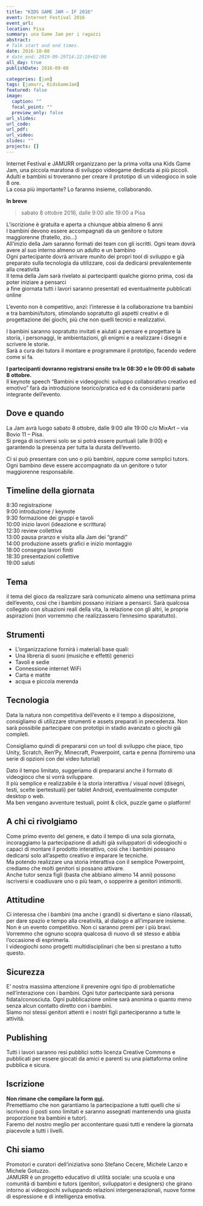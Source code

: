 ```yaml
---
title: "KIDS GAME JAM – IF 2016"
event: Internet Festival 2016
event_url: 
location: Pisa
summary: una Game Jam per i ragazzi
abstract:
# Talk start and end times.
date: 2016-10-08
# date_end: 2019-09-29T14:22:16+02:00
all_day: true
publishDate: 2016-09-08

categories: [jam]
tags: [jamurr, KidsGameJam]
featured: false
image:
  caption: ""
  focal_point: ""
  preview_only: false
url_slides:
url_code:
url_pdf:
url_video: 
slides: ""
projects: []
---
```


Internet Festival e JAMURR organizzano per la prima volta una Kids Game Jam, una piccola maratona di sviluppo videogame dedicata ai più piccoli. Adulti e bambini si troveranno per creare il prototipo di un videogioco in sole 8 ore.  
La cosa più importante? Lo faranno insieme, collaborando.

**In breve**  
> sabato 8 ottobre 2016, dalle 9:00 alle 19:00 a Pisa  

L’iscrizione è gratuita e aperta a chiunque abbia almeno 6 anni  
I bambini devono essere accompagnati da un genitore o tutore maggiorenne (fratello, zio…)  
All’inizio della Jam saranno formati dei team con gli iscritti. Ogni team dovrà avere al suo interno almeno un adulto e un bambino  
Ogni partecipante dovrà arrivare munito dei propri tool di sviluppo e già preparato sulla tecnologia da utilizzare, così da dedicarsi prevalentemente alla creatività  
Il tema della Jam sarà rivelato ai partecipanti qualche giorno prima, così da poter iniziare a pensarci  
a fine giornata tutti i lavori saranno presentati ed eventualmente pubblicati online

L’evento non è competitivo, anzi: l’interesse è la collaborazione tra bambini e tra bambini/tutors, stimolando sopratutto gli aspetti creativi e di progettazione dei giochi, più che non quelli tecnici e realizzativi.

I bambini saranno sopratutto invitati e aiutati a pensare e progettare la storia, i personaggi, le ambientazioni, gli enigmi e a realizzare i disegni e scrivere le storie.  
Sarà a cura dei tutors il montare e programmare il prototipo, facendo vedere come si fa.

**I partecipanti dovranno registrarsi onsite tra le 08:30 e le 09:00 di sabato 8 ottobre.**  
Il keynote speech “Bambini e videogiochi: sviluppo collaborativo creativo ed emotivo” farà da introduzione teorico/pratica ed è da considerarsi parte integrante dell’evento.

## Dove e quando

La Jam avrà luogo sabato 8 ottobre, dalle 9:00 alle 19:00 c/o MixArt – via Bovio 11 – Pisa.  
Si prega di iscriversi solo se si potrà essere puntuali (alle 9:00) e garantendo la presenza per tutta la durata dell’evento.

Ci si può presentare con uno o più bambini, oppure come semplici tutors.  
Ogni bambino deve essere accompagnato da un genitore o tutor maggiorenne responsabile.

## Timeline della giornata

8:30 registrazione  
9:00 introduzione / keynote  
9:30 formazione dei gruppi e tavoli  
10:00 inizio lavori (ideazione e scrittura)  
12:30 review collettiva  
13:00 pausa pranzo e visita alla Jam dei “grandi”  
14:00 produzione assets grafici e inizio montaggio  
18:00 consegna lavori finiti  
18:30 presentazioni collettive  
19:00 saluti

## Tema

il tema del gioco da realizzare sarà comunicato almeno una settimana prima dell’evento, così che i bambini possano iniziare a pensarci. Sarà qualcosa collegato con situazioni reali della vita, la relazione con gli altri, le proprie aspirazioni (non vorremmo che realizzassero l’ennesimo sparatutto).

## Strumenti

-   L’organizzazione fornirà i materiali base quali:
-   Una libreria di suoni (musiche e effetti) generici
-   Tavoli e sedie
-   Connessione internet WiFi
-   Carta e matite
-   acqua e piccola merenda

## Tecnologia

Data la natura non competitiva dell’evento e il tempo a disposizione, consigliamo di utilizzare strumenti e assets preparati in precedenza. Non sarà possibile partecipare con prototipi in stadio avanzato o giochi già completi.

Consigliamo quindi di prepararsi con un tool di sviluppo che piace, tipo Unity, Scratch, Ren’Py, Minecraft, Powerpoint, carta e penna (forniremo una serie di opzioni con dei video tutorial)

Dato il tempo limitato, suggeriamo di prepararsi anche il formato di videogioco che si vorrà sviluppare.  
Il più semplice e realizzabile è la storia interattiva / visual novel (disegni, testi, scelte ipertestuali) per tablet Android, eventualmente computer desktop o web.  
Ma ben vengano avventure testuali, point & click, puzzle game o platform!

## A chi ci rivolgiamo

Come primo evento del genere, e dato il tempo di una sola giornata, incoraggiamo la partecipazione di adulti già sviluppatori di videogiochi o capaci di montare il prodotto interattivo, così che i bambini possano dedicarsi solo all’aspetto creativo e imparare le tecniche.  
Ma potendo realizzare una storia interattiva con il semplice Powerpoint, crediamo che molti genitori si possano attivare.  
Anche tutor senza figli (basta che abbiano almeno 14 anni) possono iscriversi e coadiuvare uno o più team, o sopperire a genitori intimoriti.

## Attitudine

Ci interessa che i bambini (ma anche i grandi) si divertano e siano rilassati, per dare spazio e tempo alla creatività, al dialogo e all’imparare insieme.  
Non è un evento competitivo. Non ci saranno premi per i più bravi.  
Vorremmo che ognuno scopra qualcosa di nuovo di sé stesso e abbia l’occasione di esprimerla.  
I videogiochi sono progetti multidisciplinari che ben si prestano a tutto questo.

## Sicurezza

E’ nostra massima attenzione il prevenire ogni tipo di problematiche nell’interazione con i bambini. Ogni tutor partecipante sarà persona fidata/conosciuta. Ogni pubblicazione online sarà anonima o quanto meno senza alcun contatto diretto con i bambini.  
Siamo noi stessi genitori attenti e i nostri figli parteciperanno a tutte le attività.

## Publishing

Tutti i lavori saranno resi pubblici sotto licenza Creative Commons e pubblicati per essere giocati da amici e parenti su una piattaforma online pubblica e sicura.

## Iscrizione

**Non rimane che compilare la form [qui](https://goo.gl/forms/nwFrznMPZ4gRCyVu2).**  
Premettiamo che non garantiamo la partecipazione a tutti quelli che si iscrivono (i posti sono limitati e saranno assegnati mantenendo una giusta proporzione tra bambini e tutor).  
Faremo del nostro meglio per accontentare quasi tutti e rendere la giornata piacevole a tutti i livelli.

## Chi siamo

Promotori e curatori dell’iniziativa sono Stefano Cecere, Michele Lanzo e Michele Gotuzzo.  
JAMURR è un progetto educativo di utilità sociale: una scuola e una comunità di bambini e tutors (genitori, sviluppatori e designers) che girano intorno ai videogiochi sviluppando relazioni intergenerazionali, nuove forme di espressione e di intelligenza emotiva.
